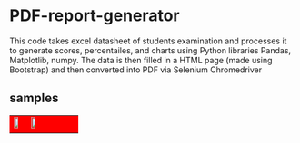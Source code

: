 # PDF-report-generator

This code takes excel datasheet of students examination and processes it to generate scores, percentailes, and charts using Python libraries Pandas, Matplotlib, numpy.
The data is then filled in a HTML page (made using Bootstrap) and then converted into PDF via Selenium Chromedriver

## samples
<table fill="red" style="color:orange;" style="text-align: center;  background-color: #F9A825;">
  <tr align="left" fill="red" style="color:orange;" style="text-align: center;  background-color: #F9A825;">
    <td width="50%" bgcolor="red">
    <img width="25%" src="https://user-images.githubusercontent.com/66425536/89893317-b813d780-dbf5-11ea-9914-3b51fdb739a2.jpg" />
      <img width="25%" src="https://user-images.githubusercontent.com/66425536/89893328-bea24f00-dbf5-11ea-95c9-82b63468341f.jpg" />
      </td>
    
  </tr>
  </table>

